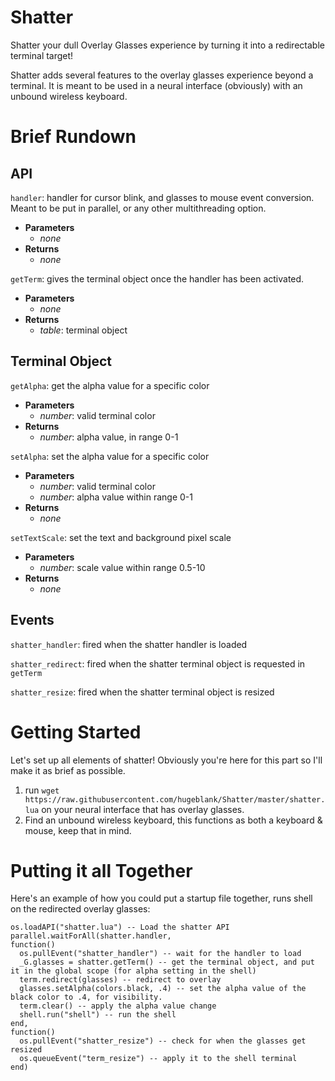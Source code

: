 # Shatter
Shatter your dull Overlay Glasses experience by turning it into a redirectable terminal target!

Shatter adds several features to the overlay glasses experience beyond a terminal. It is meant to be used in a neural interface (obviously) with an unbound wireless keyboard.

# Brief Rundown

## API
`handler`: handler for cursor blink, and glasses to mouse event conversion. Meant to be put in parallel, or any other multithreading option.
- **Parameters**
  - _none_
- **Returns**
  - _none_

`getTerm`: gives the terminal object once the handler has been activated.
- **Parameters**
  - _none_
- **Returns**
  - _table_: terminal object
  
## Terminal Object
`getAlpha`: get the alpha value for a specific color
- **Parameters**
  - _number_: valid terminal color
- **Returns**
  - _number_: alpha value, in range 0-1
  
`setAlpha`: set the alpha value for a specific color
- **Parameters**
  - _number_: valid terminal color
  - _number_: alpha value within range 0-1
- **Returns**
  - _none_

`setTextScale`: set the text and background pixel scale
- **Parameters**
  - _number_: scale value within range 0.5-10
- **Returns**
  - _none_
  
## Events
  `shatter_handler`: fired when the shatter handler is loaded
  
  `shatter_redirect`: fired when the shatter terminal object is requested in `getTerm`
  
  `shatter_resize`: fired when the shatter terminal object is resized
  
# Getting Started
Let's set up all elements of shatter!
Obviously you're here for this part so I'll make it as brief as possible.

1. run `wget https://raw.githubusercontent.com/hugeblank/Shatter/master/shatter.lua` on your neural interface that has overlay glasses.
2. Find an unbound wireless keyboard, this functions as both a keyboard & mouse, keep that in mind.

# Putting it all Together
Here's an example of how you could put a startup file together, runs shell on the redirected overlay glasses:
```
os.loadAPI("shatter.lua") -- Load the shatter API
parallel.waitForAll(shatter.handler,
function()
  os.pullEvent("shatter_handler") -- wait for the handler to load
  _G.glasses = shatter.getTerm() -- get the terminal object, and put it in the global scope (for alpha setting in the shell)
  term.redirect(glasses) -- redirect to overlay
  glasses.setAlpha(colors.black, .4) -- set the alpha value of the black color to .4, for visibility.
  term.clear() -- apply the alpha value change
  shell.run("shell") -- run the shell
end,
function()
  os.pullEvent("shatter_resize") -- check for when the glasses get resized
  os.queueEvent("term_resize") -- apply it to the shell terminal
end)
```
